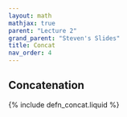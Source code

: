 ```yaml
---
layout: math
mathjax: true
parent: "Lecture 2"
grand_parent: "Steven's Slides"
title: Concat
nav_order: 4
---
```


## Concatenation

{% include defn_concat.liquid %}